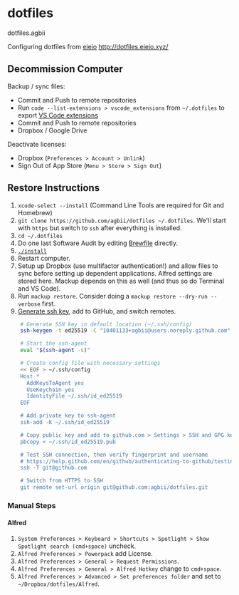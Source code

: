 # dotfiles
dotfiles.agbii

Configuring dotfiles
from [eieio](http://github.com/eieioxyz/dotfiles_macos)
http://dotfiles.eieio.xyz/



## Decommission Computer
Backup / sync files: 
- Commit and Push to remote repositories
- Run `code --list-extensions > vscode_extensions` from `~/.dotfiles` to export [VS Code extensions](vscode_extensions)
- Commit and Push to remote repositories
- Dropbox / Google Drive

Deactivate licenses:
- Dropbox (`Preferences > Account > Unlink`)
- Sign Out of App Store (`Menu > Store > Sign Out`)

## Restore Instructions

1. `xcode-select --install` (Command Line Tools are required for Git and Homebrew)
2. `git clone https://github.com/agbii/dotfiles ~/.dotfiles`. We'll start with `https` but switch to `ssh` after everything is installed.
3. `cd ~/.dotfiles`
4. Do one last Software Audit by editing [Brewfile](Brewfile) directly.
5. [`./install`](install)
6. Restart computer.
7. Setup up Dropbox (use multifactor authentication!) and allow files to sync before setting up dependent applications. Alfred settings are stored here. Mackup depends on this as well (and thus so do Terminal and VS Code).
8. Run `mackup restore`. Consider doing a `mackup restore --dry-run --verbose` first.
9. [Generate ssh key](https://help.github.com/en/github/authenticating-to-github/connecting-to-github-with-ssh), add to GitHub, and switch remotes.

```zsh
    # Generate SSH key in default location (~/.ssh/config)
    ssh-keygen -t ed25519 -C "10401133+agbii@users.noreply.github.com"

    # Start the ssh-agent
    eval "$(ssh-agent -s)"

    # Create config file with necessary settings
    << EOF > ~/.ssh/config
    Host *
      AddKeysToAgent yes
      UseKeychain yes
      IdentityFile ~/.ssh/id_ed25519
    EOF

    # Add private key to ssh-agent 
    ssh-add -K ~/.ssh/id_ed25519

    # Copy public key and add to github.com > Settings > SSH and GPG keys
    pbcopy < ~/.ssh/id_ed25519.pub

    # Test SSH connection, then verify fingerprint and username
    # https://help.github.com/en/github/authenticating-to-github/testing-your-ssh-connection
    ssh -T git@github.com

    # Switch from HTTPS to SSH
    git remote set-url origin git@github.com:agbii/dotfiles.git
```


### Manual Steps

#### Alfred

1. `System Preferences > Keyboard > Shortcuts > Spotlight > Show Spotlight search (cmd+space)` uncheck.
2. `Alfred Preferences > Powerpack` add License.
3. `Alfred Preferences > General > Request Permissions`.
4. `Alfred Preferences > General > Alfred Hotkey` change to `cmd+space`.
5. `Alfred Preferences > Advanced > Set preferences folder` and set to `~/Dropbox/dotfiles/Alfred`.
